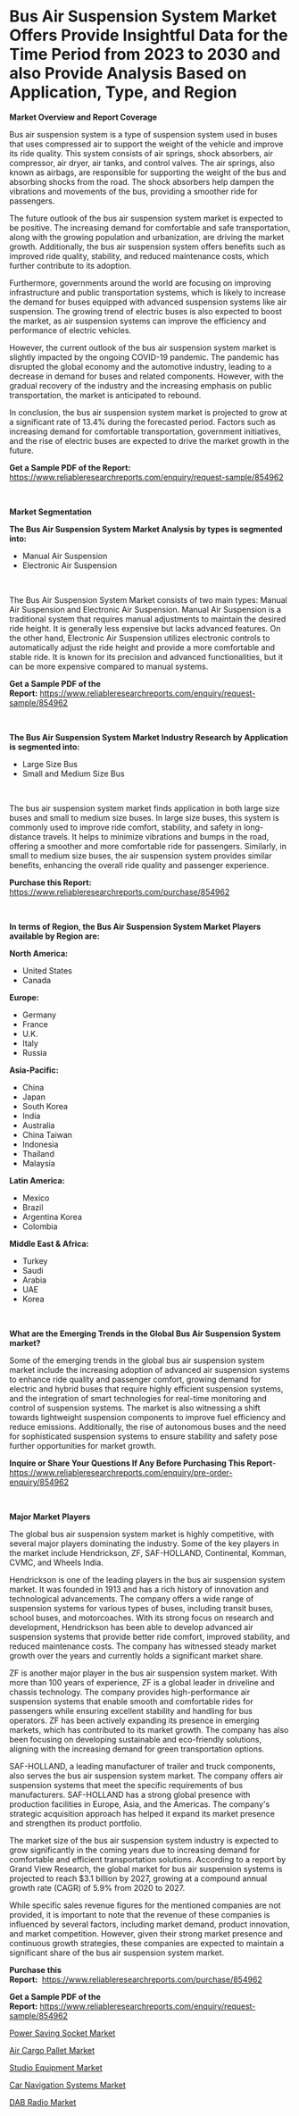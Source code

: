 <p><h1>Bus Air Suspension System Market Offers Provide Insightful Data for the Time Period from 2023 to 2030 and also Provide Analysis Based on Application, Type, and Region</h1></p><p><strong>Market Overview and Report Coverage</strong></p>
<p><p>Bus air suspension system is a type of suspension system used in buses that uses compressed air to support the weight of the vehicle and improve its ride quality. This system consists of air springs, shock absorbers, air compressor, air dryer, air tanks, and control valves. The air springs, also known as airbags, are responsible for supporting the weight of the bus and absorbing shocks from the road. The shock absorbers help dampen the vibrations and movements of the bus, providing a smoother ride for passengers.</p><p>The future outlook of the bus air suspension system market is expected to be positive. The increasing demand for comfortable and safe transportation, along with the growing population and urbanization, are driving the market growth. Additionally, the bus air suspension system offers benefits such as improved ride quality, stability, and reduced maintenance costs, which further contribute to its adoption.</p><p>Furthermore, governments around the world are focusing on improving infrastructure and public transportation systems, which is likely to increase the demand for buses equipped with advanced suspension systems like air suspension. The growing trend of electric buses is also expected to boost the market, as air suspension systems can improve the efficiency and performance of electric vehicles.</p><p>However, the current outlook of the bus air suspension system market is slightly impacted by the ongoing COVID-19 pandemic. The pandemic has disrupted the global economy and the automotive industry, leading to a decrease in demand for buses and related components. However, with the gradual recovery of the industry and the increasing emphasis on public transportation, the market is anticipated to rebound.</p><p>In conclusion, the bus air suspension system market is projected to grow at a significant rate of 13.4% during the forecasted period. Factors such as increasing demand for comfortable transportation, government initiatives, and the rise of electric buses are expected to drive the market growth in the future.</p></p>
<p><strong>Get a Sample PDF of the Report:</strong> <a href="https://www.reliableresearchreports.com/enquiry/request-sample/854962">https://www.reliableresearchreports.com/enquiry/request-sample/854962</a></p>
<p>&nbsp;</p>
<p><strong>Market Segmentation</strong></p>
<p><strong>The Bus Air Suspension System Market Analysis by types is segmented into:</strong></p>
<p><ul><li>Manual Air Suspension</li><li>Electronic Air Suspension</li></ul></p>
<p>&nbsp;</p>
<p><p>The Bus Air Suspension System Market consists of two main types: Manual Air Suspension and Electronic Air Suspension. Manual Air Suspension is a traditional system that requires manual adjustments to maintain the desired ride height. It is generally less expensive but lacks advanced features. On the other hand, Electronic Air Suspension utilizes electronic controls to automatically adjust the ride height and provide a more comfortable and stable ride. It is known for its precision and advanced functionalities, but it can be more expensive compared to manual systems.</p></p>
<p><strong>Get a Sample PDF of the Report:</strong>&nbsp;<a href="https://www.reliableresearchreports.com/enquiry/request-sample/854962">https://www.reliableresearchreports.com/enquiry/request-sample/854962</a></p>
<p>&nbsp;</p>
<p><strong>The Bus Air Suspension System Market Industry Research by Application is segmented into:</strong></p>
<p><ul><li>Large Size Bus</li><li>Small and Medium Size Bus</li></ul></p>
<p>&nbsp;</p>
<p><p>The bus air suspension system market finds application in both large size buses and small to medium size buses. In large size buses, this system is commonly used to improve ride comfort, stability, and safety in long-distance travels. It helps to minimize vibrations and bumps in the road, offering a smoother and more comfortable ride for passengers. Similarly, in small to medium size buses, the air suspension system provides similar benefits, enhancing the overall ride quality and passenger experience.</p></p>
<p><strong>Purchase this Report:</strong>&nbsp; <a href="https://www.reliableresearchreports.com/purchase/854962">https://www.reliableresearchreports.com/purchase/854962</a></p>
<p>&nbsp;</p>
<p><strong>In terms of Region, the Bus Air Suspension System Market Players available by Region are:</strong></p>
<p>
    <p> <strong> North America: </strong>
        <ul>
            <li>United States</li>
            <li>Canada</li>
        </ul>
        </p> 
    <p> <strong> Europe: </strong>
        <ul>
            <li>Germany</li>
            <li>France</li>
            <li>U.K.</li>
            <li>Italy</li>
            <li>Russia</li>
        </ul>
        </p> 
    <p> <strong> Asia-Pacific: </strong>
        <ul>
            <li>China</li>
            <li>Japan</li>
            <li>South Korea</li>
            <li>India</li>
            <li>Australia</li>
            <li>China Taiwan</li>
            <li>Indonesia</li>
            <li>Thailand</li>
            <li>Malaysia</li>
        </ul>
        </p> 
    <p> <strong> Latin America: </strong>
        <ul>
            <li>Mexico</li>
            <li>Brazil</li>
            <li>Argentina Korea</li>
            <li>Colombia</li>
        </ul>
        </p> 
    <p> <strong> Middle East & Africa: </strong>
        <ul>
            <li>Turkey</li>
            <li>Saudi</li>
            <li>Arabia</li>
            <li>UAE</li>
            <li>Korea</li>
        </ul>
    </p>
    </p>
<p>&nbsp;</p>
<p><strong>What are the Emerging Trends in the Global Bus Air Suspension System market?</strong></p>
<p><p>Some of the emerging trends in the global bus air suspension system market include the increasing adoption of advanced air suspension systems to enhance ride quality and passenger comfort, growing demand for electric and hybrid buses that require highly efficient suspension systems, and the integration of smart technologies for real-time monitoring and control of suspension systems. The market is also witnessing a shift towards lightweight suspension components to improve fuel efficiency and reduce emissions. Additionally, the rise of autonomous buses and the need for sophisticated suspension systems to ensure stability and safety pose further opportunities for market growth.</p></p>
<p><strong>Inquire or Share Your Questions If Any Before Purchasing This Report</strong>- <a href="https://www.reliableresearchreports.com/enquiry/pre-order-enquiry/854962">https://www.reliableresearchreports.com/enquiry/pre-order-enquiry/854962</a></p>
<p>&nbsp;</p>
<p><strong>Major Market Players</strong></p>
<p><p>The global bus air suspension system market is highly competitive, with several major players dominating the industry. Some of the key players in the market include Hendrickson, ZF, SAF-HOLLAND, Continental, Komman, CVMC, and Wheels India.</p><p>Hendrickson is one of the leading players in the bus air suspension system market. It was founded in 1913 and has a rich history of innovation and technological advancements. The company offers a wide range of suspension systems for various types of buses, including transit buses, school buses, and motorcoaches. With its strong focus on research and development, Hendrickson has been able to develop advanced air suspension systems that provide better ride comfort, improved stability, and reduced maintenance costs. The company has witnessed steady market growth over the years and currently holds a significant market share.</p><p>ZF is another major player in the bus air suspension system market. With more than 100 years of experience, ZF is a global leader in driveline and chassis technology. The company provides high-performance air suspension systems that enable smooth and comfortable rides for passengers while ensuring excellent stability and handling for bus operators. ZF has been actively expanding its presence in emerging markets, which has contributed to its market growth. The company has also been focusing on developing sustainable and eco-friendly solutions, aligning with the increasing demand for green transportation options.</p><p>SAF-HOLLAND, a leading manufacturer of trailer and truck components, also serves the bus air suspension system market. The company offers air suspension systems that meet the specific requirements of bus manufacturers. SAF-HOLLAND has a strong global presence with production facilities in Europe, Asia, and the Americas. The company's strategic acquisition approach has helped it expand its market presence and strengthen its product portfolio.</p><p>The market size of the bus air suspension system industry is expected to grow significantly in the coming years due to increasing demand for comfortable and efficient transportation solutions. According to a report by Grand View Research, the global market for bus air suspension systems is projected to reach $3.1 billion by 2027, growing at a compound annual growth rate (CAGR) of 5.9% from 2020 to 2027.</p><p>While specific sales revenue figures for the mentioned companies are not provided, it is important to note that the revenue of these companies is influenced by several factors, including market demand, product innovation, and market competition. However, given their strong market presence and continuous growth strategies, these companies are expected to maintain a significant share of the bus air suspension system market.</p></p>
<p><strong>Purchase this Report:</strong>&nbsp;&nbsp;<a href="https://www.reliableresearchreports.com/purchase/854962">https://www.reliableresearchreports.com/purchase/854962</a></p>
<p></p>
<p><strong>Get a Sample PDF of the Report:</strong>&nbsp;<a href="https://www.reliableresearchreports.com/enquiry/request-sample/854962">https://www.reliableresearchreports.com/enquiry/request-sample/854962</a></p>
<p><p><a href="https://medium.com/@jhonwin654/power-saving-socket-market-trends-and-market-analysis-forecasted-for-period-2023-2030-0c51a65346af">Power Saving Socket Market</a></p><p><a href="https://github.com/scarol104/Market-Research-Report-List-1/blob/main/air-cargo-pallet-market.md">Air Cargo Pallet Market</a></p><p><a href="https://medium.com/@smriti.reportprime/studio-equipment-market-insights-into-market-cagr-market-trends-and-growth-strategies-eea6dbed3c08">Studio Equipment Market</a></p><p><a href="https://github.com/dzharov81/Market-Research-Report-List-1/blob/main/car-navigation-systems-market.md">Car Navigation Systems Market</a></p><p><a href="https://medium.com/@chiragreportprime4/dab-radio-market-size-reveals-the-best-marketing-channels-in-global-industry-210345cf6e97">DAB Radio Market</a></p></p>